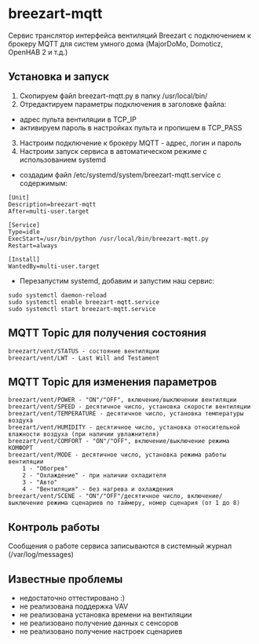 # breezart-mqtt
Сервис транслятор интерфейса вентиляций Breezart с подключением к брокеру MQTT для систем
умного дома (MajorDoMo, Domoticz, OpenHAB 2 и т.д.)

## Установка и запуск

1. Скопируем файл breezart-mqtt.py в папку /usr/local/bin/
2. Отредактируем параметры подключения в заголовке файла:
- адрес пульта вентиляции в TCP_IP
- активируем пароль в настройках пульта и пропишем в TCP_PASS
3. Настроим подключение к брокеру MQTT - адрес, логин и пароль
4. Настроим запуск сервиса в автоматическом режиме с использованием systemd
- создадим файл /etc/systemd/system/breezart-mqtt.service с содержимым:

```
[Unit]
Description=breezart-mqtt
After=multi-user.target

[Service]
Type=idle
ExecStart=/usr/bin/python /usr/local/bin/breezart-mqtt.py
Restart=always

[Install]
WantedBy=multi-user.target
```

- Перезапустим systemd, добавим и запустим наш сервис:

```
sudo systemctl daemon-reload
sudo systemctl enable breezart-mqtt.service
sudo systemctl start breezart-mqtt.service
```

## MQTT Topic для получения состояния

```
breezart/vent/STATUS - состояние вентиляции
breezart/vent/LWT - Last Will and Testament
```

## MQTT Topic для изменения параметров

```
breezart/vent/POWER - "ON"/"OFF", включение/выключении вентиляции
breezart/vent/SPEED - десятичное число, установка скорости вентиляции
breezart/vent/TEMPERATURE - десятичное число, установка температуры воздуха
breezart/vent/HUMIDITY - десятичное число, установка относительной влажности воздуха (при наличии увлажнителя)
breezart/vent/COMFORT - "ON"/"OFF", включение/выключение режима КОМФОРТ
breezart/vent/MODE - десятичное число, установка режима работы вентиляции
    1 - "Обогрев"
    2 - "Охлаждение" - при наличии охладителя
    3 - "Авто"
    4 - "Вентиляция" - без нагрева и охлаждения
breezart/vent/SCENE - "ON"/"OFF"/десятичное число, включение/выключение режима сценариев по таймеру, номер сценария (от 1 до 8)
```

## Контроль работы

Сообщения о работе сервиса записываются в системный журнал (/var/log/messages)

## Известные проблемы

- недостаточно оттестировано :)
- не реализована поддержка VAV
- не реализована установка времени на вентиляции
- не реализовано получение данных с сенсоров
- не реализовано получение настроек сценариев
